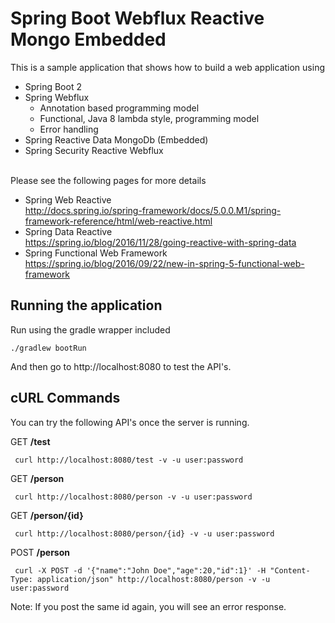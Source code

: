 # Spring Boot Webflux Reactive Mongo Embedded

This is a sample application that shows how to build a web application using
 - Spring Boot 2
 - Spring Webflux
    - Annotation based programming model
    - Functional, Java 8 lambda style, programming model
    - Error handling
 - Spring Reactive Data MongoDb (Embedded)
 - Spring Security Reactive Webflux
 
 
<br/>
Please see the following pages for more details
  
  - Spring Web Reactive <br/><a>http://docs.spring.io/spring-framework/docs/5.0.0.M1/spring-framework-reference/html/web-reactive.html</a>
  - Spring Data Reactive <br/><a>https://spring.io/blog/2016/11/28/going-reactive-with-spring-data</a>
  - Spring Functional Web Framework <br/><a>https://spring.io/blog/2016/09/22/new-in-spring-5-functional-web-framework</a>

## Running the application

Run using the gradle wrapper included

```
./gradlew bootRun
```

And then go to http://localhost:8080 to test the API's.


## cURL Commands

You can try the following API's once the server is running.

GET __/test__

``` curl http://localhost:8080/test -v -u user:password```

GET __/person__

``` curl http://localhost:8080/person -v -u user:password```

GET __/person/{id}__

``` curl http://localhost:8080/person/{id} -v -u user:password```

POST __/person__

``` curl -X POST -d '{"name":"John Doe","age":20,"id":1}' -H "Content-Type: application/json" http://localhost:8080/person -v -u user:password```

Note: If you post the same id again, you will see an error response.
